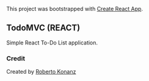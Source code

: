 This project was bootstrapped with [Create React App](https://github.com/facebook/create-react-app).

## TodoMVC (REACT)

Simple React To-Do List application.

### Credit
Created by [Roberto Konanz](https://github.com/rxkonanz) 